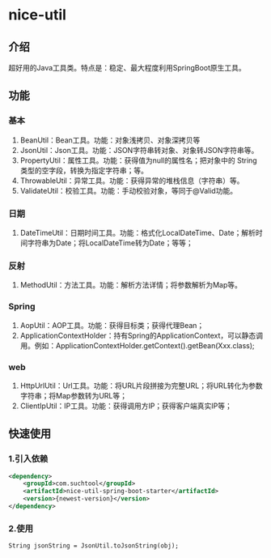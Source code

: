 # nice-util

## 介绍
超好用的Java工具类。特点是：稳定、最大程度利用SpringBoot原生工具。

## 功能
### 基本
1. BeanUtil：Bean工具。功能：对象浅拷贝、对象深拷贝等
2. JsonUtil：Json工具。功能：JSON字符串转对象、对象转JSON字符串等。
3. PropertyUtil：属性工具。功能：获得值为null的属性名；把对象中的 String 类型的空字段，转换为指定字符串；等。
4. ThrowableUtil：异常工具。功能：获得异常的堆栈信息（字符串）等。
5. ValidateUtil：校验工具。功能：手动校验对象，等同于@Valid功能。

### 日期
1. DateTimeUtil：日期时间工具。功能：格式化LocalDateTime、Date；解析时间字符串为Date；将LocalDateTime转为Date；等等；

### 反射
1. MethodUtil：方法工具。功能：解析方法详情；将参数解析为Map等。

### Spring
1. AopUtil：AOP工具。功能：获得目标类；获得代理Bean；
2. ApplicationContextHolder：持有Spring的ApplicationContext，可以静态调用。例如：ApplicationContextHolder.getContext().getBean(Xxx.class);

### web

1. HttpUrlUtil：Url工具。功能：将URL片段拼接为完整URL；将URL转化为参数字符串；将Map参数转为URL等；
2. ClientIpUtil：IP工具。功能：获得调用方IP；获得客户端真实IP等；

## 快速使用

### 1.引入依赖
```xml
<dependency>
    <groupId>com.suchtool</groupId>
    <artifactId>nice-util-spring-boot-starter</artifactId>
    <version>{newest-version}</version>
</dependency>
```
### 2.使用
```
String jsonString = JsonUtil.toJsonString(obj);
```

